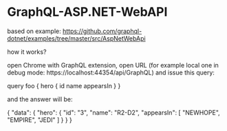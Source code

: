 # GraphQL-ASP.NET-WebAPI

based on example:
 https://github.com/graphql-dotnet/examples/tree/master/src/AspNetWebApi


 how it works?

 open Chrome with GraphQL extension, open URL (for example local one in debug mode: https://localhost:44354/api/GraphQL) and issue this query:

query foo { hero { id name appearsIn } }

and the answer will be:

{
  "data": {
    "hero": {
      "id": "3",
      "name": "R2-D2",
      "appearsIn": [
        "NEWHOPE",
        "EMPIRE",
        "JEDI"
      ]
    }
  }
}

 